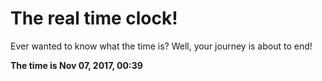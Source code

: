 # The real time clock!

Ever wanted to know what the time is? Well, your journey is about to end!

**The time is Nov 07, 2017, 00:39**